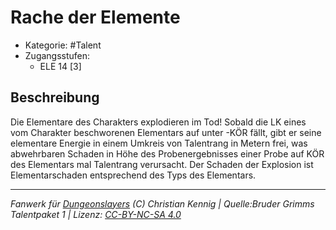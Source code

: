 <!---
Dies ist ein Fanwerk für DUNGEONSLAYERS (C) von Christian Kennig

Quellen:      [Bruder Grimms Talentpaket 1](https://www.f-space.de/ds4/downloads.html)
              [Talentbeschreibungen](https://www.f-space.de/ds4/tools-talentcards.html)
License:      [CC-BY-NC-SA 4.0](https://creativecommons.org/licenses/by-nc-sa/4.0/deed.de)
Richtlinien:  [Fanwerkrichtlinien](https://www.dungeonslayers.net/fanwerk-richtlinien/)
Autor:        Zauberlehrling
-->

  
# Rache der Elemente  
- Kategorie: #Talent  
- Zugangsstufen:  
  - ELE 14 [3]  

## Beschreibung  
Die Elementare des Charakters explodieren im Tod! Sobald die LK eines vom Charakter beschworenen Elementars auf unter -KÖR fällt, gibt er seine elementare Energie in einem Umkreis von Talentrang in Metern frei, was abwehrbaren Schaden in Höhe des Probenergebnisses einer Probe auf KÖR des Elementars mal Talentrang verursacht. Der Schaden der Explosion ist Elementarschaden entsprechend des Typs des Elementars.


___  
*Fanwerk für [Dungeonslayers](https://www.dungeonslayers.net/) (C) Christian Kennig | Quelle:Bruder Grimms Talentpaket 1 | Lizenz: [CC-BY-NC-SA 4.0](https://creativecommons.org/licenses/by-nc-sa/4.0/deed.de)*  